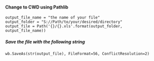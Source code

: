 #### Change to CWD using Pathlib
    output_file_name = "the name of your file"
    output_folder = "S://Path/to/your/desired/directory"
    output_file = Path('{}/{}.xls'.format(output_folder, output_file_name))

##### Save the file with the following string
    wb.SaveAs(str(output_file), FileFormat=56, ConflictResolution=2)